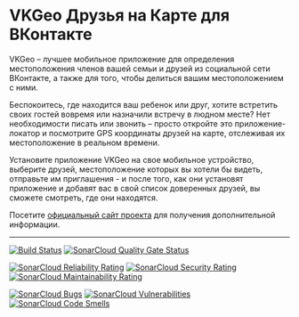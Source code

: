 # VKGeo Друзья на Карте для ВКонтакте

VKGeo  –  лучшее мобильное приложение для определения местоположения членов
вашей  семьи и друзей из социальной сети ВКонтакте, а также для того, чтобы
делиться вашим местоположением с ними.

Беспокоитесь,  где  находится  ваш ребенок или друг, хотите встретить своих
гостей  вовремя  или  назначили  встречу  в людном месте? Нет необходимости
писать  или  звонить  – просто откройте это приложение-локатор и посмотрите
GPS  координаты  друзей  на  карте, отслеживая их местоположение в реальном
времени.

Установите  приложение VKGeo на свое мобильное устройство, выберите друзей,
местоположение  которых  вы  хотели бы видеть, отправьте им приглашения - и
после  того,  как  они  установят  приложение  и  добавят вас в свой список
доверенных друзей, вы сможете смотреть, где они находятся.

Посетите   [официальный  сайт  проекта](https://vkgeo.sourceforge.io/)  для
получения дополнительной информации.

---

[![Build Status](https://github.com/vkgeo/vkgeo-ios/workflows/Build/badge.svg)](https://github.com/vkgeo/vkgeo-ios/actions?query=workflow%3A%22Build%22)
[![SonarCloud Quality Gate Status](https://sonarcloud.io/api/project_badges/measure?project=vkgeo_vkgeo-ios&metric=alert_status)](https://sonarcloud.io/dashboard?id=vkgeo_vkgeo-ios)

[![SonarCloud Reliability Rating](https://sonarcloud.io/api/project_badges/measure?project=vkgeo_vkgeo-ios&metric=reliability_rating)](https://sonarcloud.io/dashboard?id=vkgeo_vkgeo-ios)
[![SonarCloud Security Rating](https://sonarcloud.io/api/project_badges/measure?project=vkgeo_vkgeo-ios&metric=security_rating)](https://sonarcloud.io/dashboard?id=vkgeo_vkgeo-ios)
[![SonarCloud Maintainability Rating](https://sonarcloud.io/api/project_badges/measure?project=vkgeo_vkgeo-ios&metric=sqale_rating)](https://sonarcloud.io/dashboard?id=vkgeo_vkgeo-ios)

[![SonarCloud Bugs](https://sonarcloud.io/api/project_badges/measure?project=vkgeo_vkgeo-ios&metric=bugs)](https://sonarcloud.io/dashboard?id=vkgeo_vkgeo-ios)
[![SonarCloud Vulnerabilities](https://sonarcloud.io/api/project_badges/measure?project=vkgeo_vkgeo-ios&metric=vulnerabilities)](https://sonarcloud.io/dashboard?id=vkgeo_vkgeo-ios)
[![SonarCloud Code Smells](https://sonarcloud.io/api/project_badges/measure?project=vkgeo_vkgeo-ios&metric=code_smells)](https://sonarcloud.io/dashboard?id=vkgeo_vkgeo-ios)
